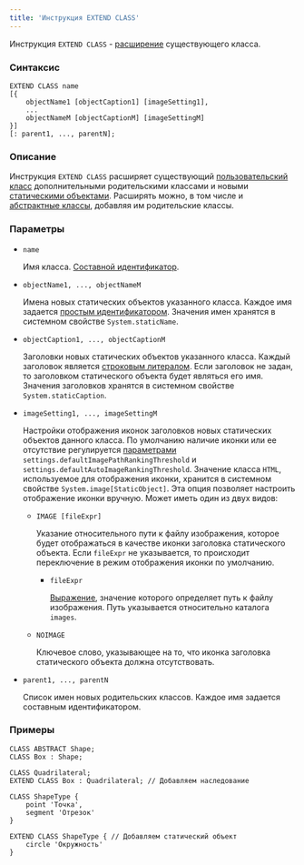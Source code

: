 ```yaml
---
title: 'Инструкция EXTEND CLASS'
---
```


Инструкция `EXTEND CLASS` - [расширение](Class_extension.md) существующего класса.

### Синтаксис

```
EXTEND CLASS name 
[{
    objectName1 [objectCaption1] [imageSetting1],
    ...
    objectNameM [objectCaptionM] [imageSettingM]
}] 
[: parent1, ..., parentN];
```

### Описание

 Инструкция `EXTEND CLASS` расширяет существующий [пользовательский класс](User_classes.md) дополнительными родительскими классами и новыми [статическими объектами](Static_objects.md). Расширять можно, в том числе и [абстрактные классы](User_classes.md#abstract), добавляя им родительские классы.

### Параметры

- `name`

    Имя класса. [Составной идентификатор](IDs.md#cid). 

- `objectName1, ..., objectNameM`

    Имена новых статических объектов указанного класса. Каждое имя задается [простым идентификатором](IDs.md#id). Значения имен хранятся в системном свойстве `System.staticName`.

- `objectCaption1, ..., objectCaptionM`

    Заголовки новых статических объектов указанного класса. Каждый заголовок является [строковым литералом](IDs.md#strliteral). Если заголовок не задан, то заголовком статического объекта будет являться его имя. Значения заголовков хранятся в системном свойстве `System.staticCaption`.

- `imageSetting1, ..., imageSettingM`

    Настройки отображения иконок заголовков новых статических объектов данного класса. По умолчанию наличие иконки или ее отсутствие регулируется [параметрами](Working_parameters.md) `settings.defaultImagePathRankingThreshold` и `settings.defaultAutoImageRankingThreshold`. Значение класса `HTML`, используемое для отображения иконки, хранится в системном свойстве `System.image[StaticObject]`. Эта опция позволяет настроить отображение иконки вручную. Может иметь один из двух видов:

    - `IMAGE [fileExpr]`

        Указание относительного пути к файлу изображения, которое будет отображаться в качестве иконки заголовка статического объекта. Если `fileExpr` не указывается, то происходит переключение в режим отображения иконки по умолчанию.

        - `fileExpr`

            [Выражение](Expression.md), значение которого определяет путь к файлу изображения. Путь указывается относительно каталога `images`.

    - `NOIMAGE`

        Ключевое слово, указывающее на то, что иконка заголовка статического объекта должна отсутствовать.

- `parent1, ..., parentN`

    Список имен новых родительских классов. Каждое имя задается составным идентификатором. 

### Примеры

```lsf
CLASS ABSTRACT Shape;
CLASS Box : Shape;

CLASS Quadrilateral;
EXTEND CLASS Box : Quadrilateral; // Добавляем наследование

CLASS ShapeType {
	point 'Точка',
	segment 'Отрезок'
}

EXTEND CLASS ShapeType { // Добавляем статический объект
	circle 'Окружность'
}
```
